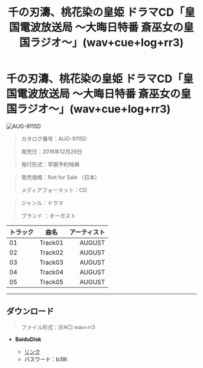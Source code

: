 ﻿---
layout: mypost
title: 千の刃濤、桃花染の皇姫 ドラマCD「皇国電波放送局 ～大晦日特番 斎巫女の皇国ラジオ～」(wav+cue+log+rr3)
categories: [オーガスト]
---

# 千の刃濤、桃花染の皇姫 ドラマCD「皇国電波放送局 ～大晦日特番 斎巫女の皇国ラジオ～」(wav+cue+log+rr3)

![AUG-9115D](AUG-9115D-Cover.jpg)

> カタログ番号：AUG-9115D

> 発売日：2016年12月29日

> 発行形式：早期予約特典

> 発売価格：Not for Sale （日本）

> メディアフォーマット：CD

> ジャンル：ドラマ

> ブランド ：オーガスト


| トラック | 曲名 | アーティスト |
| ------| :-----------: | -----: |
| 01   | Track01                          | AUGUST|
| 02   | Track02             | AUGUST |
| 03   | Track03                               | AUGUST |
| 04   | Track04              | AUGUST |
| 05   | Track05 | AUGUST |


---
## ダウンロード
> ファイル形式：[EAC] wav+rr3

  - **BaiduDisk**

    - [リンク](https://pan.baidu.com/s/1PX6IxTr5vJMbaH8jYEmCTQ)
    - パスワード：b39i
  